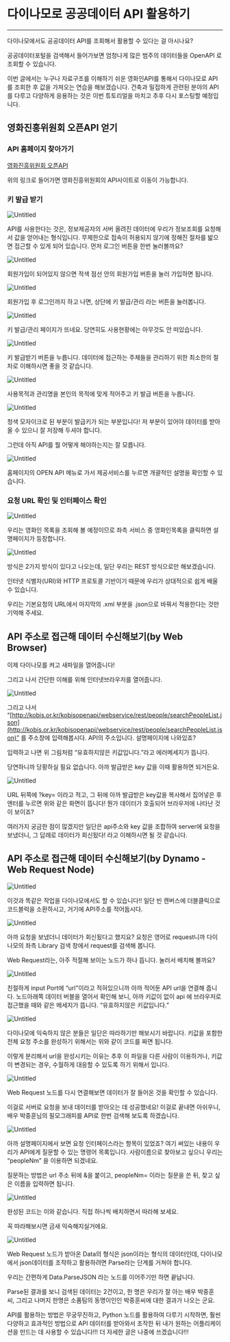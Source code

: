 # 다이나모로 공공데이터 API 활용하기

---

다이나모에서도 공공데이터 API를 조회해서 활용할 수 있다는 걸 아시나요?

공공데이터포털을 검색해서 들어가보면 엄청나게 많은 범주의 데이터들을 OpenAPI 로 조회할 수 있습니다.

이번 글에서는 누구나 자료구조를 이해하기 쉬운 영화인API를 통해서 다이나모로 API를 조회한 후 값을 가져오는 연습을 해보겠습니다. 건축과 밀접하게 관련된 분야의 API를 다루고 다양하게 응용하는 것은 이번 튜토리얼을 마치고 추후 다시 포스팅할 예정입니다.

## 영화진흥위원회 오픈API 얻기

### API 홈페이지 찾아가기

[영화진흥위원회 오픈API](https://www.kobis.or.kr/kobisopenapi/homepg/main/main.do)

위의 링크로 들어가면 영화진흥위원회의 API사이트로 이동이 가능합니다.

### 키 발급 받기

![Untitled](%E1%84%83%E1%85%A1%E1%84%8B%E1%85%B5%E1%84%82%E1%85%A1%E1%84%86%E1%85%A9%E1%84%85%E1%85%A9%20%E1%84%80%E1%85%A9%E1%86%BC%E1%84%80%E1%85%A9%E1%86%BC%E1%84%83%E1%85%A6%E1%84%8B%E1%85%B5%E1%84%90%E1%85%A5%20API%20%E1%84%92%E1%85%AA%E1%86%AF%E1%84%8B%E1%85%AD%E1%86%BC%E1%84%92%E1%85%A1%E1%84%80%E1%85%B5%203837a77496084f2b9cc35e7da8eb0be8/Untitled.png)

API를 사용한다는 것은, 정보제공자의 서버 올려진 데이터에 우리가 정보조회를 요청해서 값을 얻어내는 형식입니다. 무제한으로 접속이 허용되지 않기에 정해진 절차를 밟으면 접근할 수 있게 되어 있습니다. 먼저 로그인 버튼을 한번 눌러볼까요?

![Untitled](%E1%84%83%E1%85%A1%E1%84%8B%E1%85%B5%E1%84%82%E1%85%A1%E1%84%86%E1%85%A9%E1%84%85%E1%85%A9%20%E1%84%80%E1%85%A9%E1%86%BC%E1%84%80%E1%85%A9%E1%86%BC%E1%84%83%E1%85%A6%E1%84%8B%E1%85%B5%E1%84%90%E1%85%A5%20API%20%E1%84%92%E1%85%AA%E1%86%AF%E1%84%8B%E1%85%AD%E1%86%BC%E1%84%92%E1%85%A1%E1%84%80%E1%85%B5%203837a77496084f2b9cc35e7da8eb0be8/Untitled%201.png)

회원가입이 되어있지 않으면 적색 점선 안의 회원가입 버튼을 눌러 가입하면 됩니다.

![Untitled](%E1%84%83%E1%85%A1%E1%84%8B%E1%85%B5%E1%84%82%E1%85%A1%E1%84%86%E1%85%A9%E1%84%85%E1%85%A9%20%E1%84%80%E1%85%A9%E1%86%BC%E1%84%80%E1%85%A9%E1%86%BC%E1%84%83%E1%85%A6%E1%84%8B%E1%85%B5%E1%84%90%E1%85%A5%20API%20%E1%84%92%E1%85%AA%E1%86%AF%E1%84%8B%E1%85%AD%E1%86%BC%E1%84%92%E1%85%A1%E1%84%80%E1%85%B5%203837a77496084f2b9cc35e7da8eb0be8/Untitled%202.png)

회원가입 후 로그인까지 하고 나면, 상단에 키 발급/관리 라는 버튼을 눌러봅니다.

![Untitled](%E1%84%83%E1%85%A1%E1%84%8B%E1%85%B5%E1%84%82%E1%85%A1%E1%84%86%E1%85%A9%E1%84%85%E1%85%A9%20%E1%84%80%E1%85%A9%E1%86%BC%E1%84%80%E1%85%A9%E1%86%BC%E1%84%83%E1%85%A6%E1%84%8B%E1%85%B5%E1%84%90%E1%85%A5%20API%20%E1%84%92%E1%85%AA%E1%86%AF%E1%84%8B%E1%85%AD%E1%86%BC%E1%84%92%E1%85%A1%E1%84%80%E1%85%B5%203837a77496084f2b9cc35e7da8eb0be8/Untitled%203.png)

키 발급/관리 페이지가 뜨네요. 당연히도 사용현황에는 아무것도 안 떠있습니다.

![Untitled](%E1%84%83%E1%85%A1%E1%84%8B%E1%85%B5%E1%84%82%E1%85%A1%E1%84%86%E1%85%A9%E1%84%85%E1%85%A9%20%E1%84%80%E1%85%A9%E1%86%BC%E1%84%80%E1%85%A9%E1%86%BC%E1%84%83%E1%85%A6%E1%84%8B%E1%85%B5%E1%84%90%E1%85%A5%20API%20%E1%84%92%E1%85%AA%E1%86%AF%E1%84%8B%E1%85%AD%E1%86%BC%E1%84%92%E1%85%A1%E1%84%80%E1%85%B5%203837a77496084f2b9cc35e7da8eb0be8/Untitled%204.png)

키 발급받기 버튼을 누릅니다. 데이터에 접근하는 주체들을 관리하기 위한 최소한의 절차로 이해하시면 좋을 것 같습니다.

![Untitled](%E1%84%83%E1%85%A1%E1%84%8B%E1%85%B5%E1%84%82%E1%85%A1%E1%84%86%E1%85%A9%E1%84%85%E1%85%A9%20%E1%84%80%E1%85%A9%E1%86%BC%E1%84%80%E1%85%A9%E1%86%BC%E1%84%83%E1%85%A6%E1%84%8B%E1%85%B5%E1%84%90%E1%85%A5%20API%20%E1%84%92%E1%85%AA%E1%86%AF%E1%84%8B%E1%85%AD%E1%86%BC%E1%84%92%E1%85%A1%E1%84%80%E1%85%B5%203837a77496084f2b9cc35e7da8eb0be8/Untitled%205.png)

사용목적과 관리명을 본인의 목적에 맞게 적어주고 키 발급 버튼을 누릅니다.

![Untitled](%E1%84%83%E1%85%A1%E1%84%8B%E1%85%B5%E1%84%82%E1%85%A1%E1%84%86%E1%85%A9%E1%84%85%E1%85%A9%20%E1%84%80%E1%85%A9%E1%86%BC%E1%84%80%E1%85%A9%E1%86%BC%E1%84%83%E1%85%A6%E1%84%8B%E1%85%B5%E1%84%90%E1%85%A5%20API%20%E1%84%92%E1%85%AA%E1%86%AF%E1%84%8B%E1%85%AD%E1%86%BC%E1%84%92%E1%85%A1%E1%84%80%E1%85%B5%203837a77496084f2b9cc35e7da8eb0be8/Untitled%206.png)

청색 모자이크로 된 부분이 발급키가 되는 부분입니다! 저 부분이 있어야 데이터를 받아올 수 있으니 잘 저장해 두셔야 합니다.

그런데 아직 API를 뭘 어떻게 해야하는지는 잘 모릅니다.

![Untitled](%E1%84%83%E1%85%A1%E1%84%8B%E1%85%B5%E1%84%82%E1%85%A1%E1%84%86%E1%85%A9%E1%84%85%E1%85%A9%20%E1%84%80%E1%85%A9%E1%86%BC%E1%84%80%E1%85%A9%E1%86%BC%E1%84%83%E1%85%A6%E1%84%8B%E1%85%B5%E1%84%90%E1%85%A5%20API%20%E1%84%92%E1%85%AA%E1%86%AF%E1%84%8B%E1%85%AD%E1%86%BC%E1%84%92%E1%85%A1%E1%84%80%E1%85%B5%203837a77496084f2b9cc35e7da8eb0be8/Untitled%207.png)

홈페이지의 OPEN API 메뉴로 가서 제공서비스를 누르면 개괄적인 설명을 확인할 수 있습니다.

### 요청 URL 확인 및 인터페이스 확인

![Untitled](%E1%84%83%E1%85%A1%E1%84%8B%E1%85%B5%E1%84%82%E1%85%A1%E1%84%86%E1%85%A9%E1%84%85%E1%85%A9%20%E1%84%80%E1%85%A9%E1%86%BC%E1%84%80%E1%85%A9%E1%86%BC%E1%84%83%E1%85%A6%E1%84%8B%E1%85%B5%E1%84%90%E1%85%A5%20API%20%E1%84%92%E1%85%AA%E1%86%AF%E1%84%8B%E1%85%AD%E1%86%BC%E1%84%92%E1%85%A1%E1%84%80%E1%85%B5%203837a77496084f2b9cc35e7da8eb0be8/Untitled%208.png)

우리는 영화인 목록을 조회해 볼 예정이므로 좌측 서비스 중 영화인목록을 클릭하면 설명페이지가 등장합니다.

![Untitled](%E1%84%83%E1%85%A1%E1%84%8B%E1%85%B5%E1%84%82%E1%85%A1%E1%84%86%E1%85%A9%E1%84%85%E1%85%A9%20%E1%84%80%E1%85%A9%E1%86%BC%E1%84%80%E1%85%A9%E1%86%BC%E1%84%83%E1%85%A6%E1%84%8B%E1%85%B5%E1%84%90%E1%85%A5%20API%20%E1%84%92%E1%85%AA%E1%86%AF%E1%84%8B%E1%85%AD%E1%86%BC%E1%84%92%E1%85%A1%E1%84%80%E1%85%B5%203837a77496084f2b9cc35e7da8eb0be8/Untitled%209.png)

방식은 2가지 방식이 있다고 나오는데, 일단 우리는 REST 방식으로만 해보겠습니다.

인터넷 식별자(URI)와 HTTP 프로토콜 기반이기 때문에 우리가 상대적으로 쉽게 배울 수 있습니다.

우리는 기본요청의 URL에서 마지막의 .xml 부분을 .json으로 바꿔서 적용한다는 것만 기억해 주세요.

## API 주소로 접근해 데이터 수신해보기(by Web Browser)

이제 다이나모를 켜고 새파일을 열어줍니다!

그리고 나서 간단한 이해를 위해 인터넷브라우저를 열어줍니다.

![Untitled](%E1%84%83%E1%85%A1%E1%84%8B%E1%85%B5%E1%84%82%E1%85%A1%E1%84%86%E1%85%A9%E1%84%85%E1%85%A9%20%E1%84%80%E1%85%A9%E1%86%BC%E1%84%80%E1%85%A9%E1%86%BC%E1%84%83%E1%85%A6%E1%84%8B%E1%85%B5%E1%84%90%E1%85%A5%20API%20%E1%84%92%E1%85%AA%E1%86%AF%E1%84%8B%E1%85%AD%E1%86%BC%E1%84%92%E1%85%A1%E1%84%80%E1%85%B5%203837a77496084f2b9cc35e7da8eb0be8/Untitled%2010.png)

그리고 나서 “[http://kobis.or.kr/kobisopenapi/webservice/rest/people/searchPeopleList.json](http://kobis.or.kr/kobisopenapi/webservice/rest/people/searchPeopleList.json)” 를 주소창에 입력해봅시다. API의 주소입니다. 설명페이지에 나와있죠?

입력하고 나면 위 그림처럼 “유효하지않은 키값입니다.”라고 에러메세지가 뜹니다.

당연하니까 당황하실 필요 없습니다. 아까 발급받은 key 값을 이때 활용하면 되거든요.

![Untitled](%E1%84%83%E1%85%A1%E1%84%8B%E1%85%B5%E1%84%82%E1%85%A1%E1%84%86%E1%85%A9%E1%84%85%E1%85%A9%20%E1%84%80%E1%85%A9%E1%86%BC%E1%84%80%E1%85%A9%E1%86%BC%E1%84%83%E1%85%A6%E1%84%8B%E1%85%B5%E1%84%90%E1%85%A5%20API%20%E1%84%92%E1%85%AA%E1%86%AF%E1%84%8B%E1%85%AD%E1%86%BC%E1%84%92%E1%85%A1%E1%84%80%E1%85%B5%203837a77496084f2b9cc35e7da8eb0be8/Untitled%2011.png)

URL 뒤쪽에 ?key= 이라고 적고, 그 뒤에 아까 발급받은 key값을 복사해서 집어넣은 후 엔터를 누르면 위와 같은 화면이 뜹니다! 뭔가 데이터가 호출되어 브라우저에 나타난 것이 보이죠?

여러가지 궁금한 점이 많겠지만 일단은 api주소와 key 값을 조합하여 server에 요청을 보냈더니, 그 답례로 데이터가 회신됬다! 라고 이해하시면 될 것 같습니다.

## API 주소로 접근해 데이터 수신해보기(by Dynamo - Web Request Node)

![Untitled](%E1%84%83%E1%85%A1%E1%84%8B%E1%85%B5%E1%84%82%E1%85%A1%E1%84%86%E1%85%A9%E1%84%85%E1%85%A9%20%E1%84%80%E1%85%A9%E1%86%BC%E1%84%80%E1%85%A9%E1%86%BC%E1%84%83%E1%85%A6%E1%84%8B%E1%85%B5%E1%84%90%E1%85%A5%20API%20%E1%84%92%E1%85%AA%E1%86%AF%E1%84%8B%E1%85%AD%E1%86%BC%E1%84%92%E1%85%A1%E1%84%80%E1%85%B5%203837a77496084f2b9cc35e7da8eb0be8/Untitled%2012.png)

이것과 똑같은 작업을 다이나모에서도 할 수 있습니다!! 일단 빈 캔버스에 더블클릭으로 코드블럭을 소환하시고, 거기에 API주소를 적어둡시다.

![Untitled](%E1%84%83%E1%85%A1%E1%84%8B%E1%85%B5%E1%84%82%E1%85%A1%E1%84%86%E1%85%A9%E1%84%85%E1%85%A9%20%E1%84%80%E1%85%A9%E1%86%BC%E1%84%80%E1%85%A9%E1%86%BC%E1%84%83%E1%85%A6%E1%84%8B%E1%85%B5%E1%84%90%E1%85%A5%20API%20%E1%84%92%E1%85%AA%E1%86%AF%E1%84%8B%E1%85%AD%E1%86%BC%E1%84%92%E1%85%A1%E1%84%80%E1%85%B5%203837a77496084f2b9cc35e7da8eb0be8/Untitled%2013.png)

아까 요청을 보냈더니 데이터가 회신됬다고 했지요? 요청은 영어로 request니까 다이나모의 좌측 Library 검색 창에서 request를 검색해 봅니다.

Web Request라는, 아주 적절해 보이는 노드가 하나 뜹니다. 눌러서 배치해 볼까요?

![Untitled](%E1%84%83%E1%85%A1%E1%84%8B%E1%85%B5%E1%84%82%E1%85%A1%E1%84%86%E1%85%A9%E1%84%85%E1%85%A9%20%E1%84%80%E1%85%A9%E1%86%BC%E1%84%80%E1%85%A9%E1%86%BC%E1%84%83%E1%85%A6%E1%84%8B%E1%85%B5%E1%84%90%E1%85%A5%20API%20%E1%84%92%E1%85%AA%E1%86%AF%E1%84%8B%E1%85%AD%E1%86%BC%E1%84%92%E1%85%A1%E1%84%80%E1%85%B5%203837a77496084f2b9cc35e7da8eb0be8/Untitled%2014.png)

친절하게 input Port에 “url”이라고 적혀있으니까 아까 적어둔 API url을 연결해 줍니다. 노드아래쪽 데이터 버블을 열어서 확인해 보니, 아까 키값이 없이 api 에 브라우저로 접근했을 때와 같은 메세지가 뜹니다. “유효하지않은 키값입니다.”

![Untitled](%E1%84%83%E1%85%A1%E1%84%8B%E1%85%B5%E1%84%82%E1%85%A1%E1%84%86%E1%85%A9%E1%84%85%E1%85%A9%20%E1%84%80%E1%85%A9%E1%86%BC%E1%84%80%E1%85%A9%E1%86%BC%E1%84%83%E1%85%A6%E1%84%8B%E1%85%B5%E1%84%90%E1%85%A5%20API%20%E1%84%92%E1%85%AA%E1%86%AF%E1%84%8B%E1%85%AD%E1%86%BC%E1%84%92%E1%85%A1%E1%84%80%E1%85%B5%203837a77496084f2b9cc35e7da8eb0be8/Untitled%2015.png)

다이나모에 익숙하지 않은 분들은 일단은 따라하기만 해보시기 바랍니다. 키값을 포함한 전체 요청 주소를 완성하기 위해서는 위와 같이 코드를 짜면 됩니다.

이렇게 분리해서 url을 완성시키는 이유는 추후 이 파일을 다른 사람이 이용하거나, 키값이 변경되는 경우, 수월하게 대응할 수 있도록 하기 위해서 입니다.

![Untitled](%E1%84%83%E1%85%A1%E1%84%8B%E1%85%B5%E1%84%82%E1%85%A1%E1%84%86%E1%85%A9%E1%84%85%E1%85%A9%20%E1%84%80%E1%85%A9%E1%86%BC%E1%84%80%E1%85%A9%E1%86%BC%E1%84%83%E1%85%A6%E1%84%8B%E1%85%B5%E1%84%90%E1%85%A5%20API%20%E1%84%92%E1%85%AA%E1%86%AF%E1%84%8B%E1%85%AD%E1%86%BC%E1%84%92%E1%85%A1%E1%84%80%E1%85%B5%203837a77496084f2b9cc35e7da8eb0be8/Untitled%2016.png)

Web Request 노드를 다시 연결해보면 데이터가 잘 들어온 것을 확인할 수 있습니다.

이걸로 서버로 요청을 보내 데이터를 받아오는 데 성공했네요! 이걸로 끝내면 아쉬우니, 배우 박중훈님의 필모그래피를 API로 한번 검색해 보도록 하겠습니다.

![Untitled](%E1%84%83%E1%85%A1%E1%84%8B%E1%85%B5%E1%84%82%E1%85%A1%E1%84%86%E1%85%A9%E1%84%85%E1%85%A9%20%E1%84%80%E1%85%A9%E1%86%BC%E1%84%80%E1%85%A9%E1%86%BC%E1%84%83%E1%85%A6%E1%84%8B%E1%85%B5%E1%84%90%E1%85%A5%20API%20%E1%84%92%E1%85%AA%E1%86%AF%E1%84%8B%E1%85%AD%E1%86%BC%E1%84%92%E1%85%A1%E1%84%80%E1%85%B5%203837a77496084f2b9cc35e7da8eb0be8/Untitled%2017.png)

아까 설명페이지에서 보면 요청 인터페이스라는 항목이 있었죠? 여기 써있는 내용이 우리가 API에게 질문할 수 있는 명령어 목록입니다. 사람이름으로 찾아보고 싶으니 우리는 “peopleNm” 을 이용하면 되겠네요.

질문하는 방법은 url 주소 뒤에 &을 붙이고, peopleNm= 이라는 질문을 쓴 뒤, 찾고 싶은 이름을 입력하면 됩니다.

![Untitled](%E1%84%83%E1%85%A1%E1%84%8B%E1%85%B5%E1%84%82%E1%85%A1%E1%84%86%E1%85%A9%E1%84%85%E1%85%A9%20%E1%84%80%E1%85%A9%E1%86%BC%E1%84%80%E1%85%A9%E1%86%BC%E1%84%83%E1%85%A6%E1%84%8B%E1%85%B5%E1%84%90%E1%85%A5%20API%20%E1%84%92%E1%85%AA%E1%86%AF%E1%84%8B%E1%85%AD%E1%86%BC%E1%84%92%E1%85%A1%E1%84%80%E1%85%B5%203837a77496084f2b9cc35e7da8eb0be8/Untitled%2018.png)

완성된 코드는 이와 같습니다. 직접 하나씩 배치하면서 따라해 보세요.

꼭 따라해보시면 금새 익숙해지실거에요.

![Untitled](%E1%84%83%E1%85%A1%E1%84%8B%E1%85%B5%E1%84%82%E1%85%A1%E1%84%86%E1%85%A9%E1%84%85%E1%85%A9%20%E1%84%80%E1%85%A9%E1%86%BC%E1%84%80%E1%85%A9%E1%86%BC%E1%84%83%E1%85%A6%E1%84%8B%E1%85%B5%E1%84%90%E1%85%A5%20API%20%E1%84%92%E1%85%AA%E1%86%AF%E1%84%8B%E1%85%AD%E1%86%BC%E1%84%92%E1%85%A1%E1%84%80%E1%85%B5%203837a77496084f2b9cc35e7da8eb0be8/Untitled%2019.png)

Web Request 노드가 받아온 Data의 형식은 json이라는 형식의 데이터인데, 다이나모에서 json데이터를 조작하고 활용하려면 Parse라는 단계를 거쳐야 합니다. 

우리는 간편하게 Data.ParseJSON 라는 노드를 이어주기만 하면 끝납니다.

Parse된 결과를 보니 검색된 데이터는 2건이고, 한 명은 우리가 잘 아는 배우 박중훈 씨, 그리고 나머지 한명은 소품팀의 동명이인인 박중훈씨에 대한 결과가 나오는 군요.

API를 활용하는 방법은 무궁무진하고, Python 노드를 활용하여 다루기 시작하면, 훨씬 다양하고 효과적인 방법으로 API 데이터를 받아와서 조작한 뒤 내가 원하는 어플리케이션을 만드는 데 사용할 수 있습니다!!! 더 자세한 글은 나중에 쓰겠습니다!!!